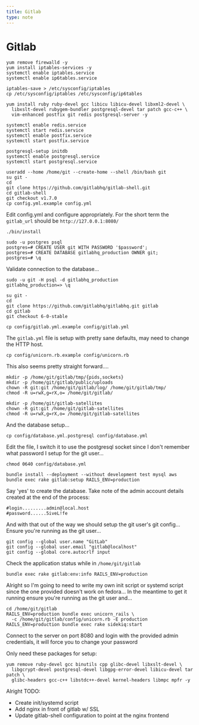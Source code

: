 ```yaml
---
title: Gitlab
type: note
---
```


# Gitlab

```
yum remove firewalld -y
yum install iptables-services -y
systemctl enable iptables.service
systemctl enable ip6tables.service

iptables-save > /etc/sysconfig/iptables
cp /etc/sysconfig/iptables /etc/sysconfig/ip6tables

yum install ruby ruby-devel gcc libicu libicu-devel libxml2-devel \
  libxslt-devel rubygem-bundler postgresql-devel tar patch gcc-c++ \
  vim-enhanced postfix git redis postgresql-server -y

systemctl enable redis.service
systemctl start redis.service
systemctl enable postfix.service
systemctl start postfix.service

postgresql-setup initdb
systemctl enable postgresql.service
systemctl start postgresql.service

useradd --home /home/git --create-home --shell /bin/bash git
su git -
cd
git clone https://github.com/gitlabhq/gitlab-shell.git
cd gitlab-shell
git checkout v1.7.0
cp config.yml.example config.yml
```

Edit config.yml and configure appropriately. For the short term the
`gitlab_url` should be `http://127.0.0.1:8080/`

```
./bin/install

sudo -u postgres psql
postgres=# CREATE USER git WITH PASSWORD '$password';
postgres=# CREATE DATABASE gitlabhq_production OWNER git;
postgres=# \q
```

Validate connection to the database...

```
sudo -u git -H psql -d gitlabhq_production
gitlabhq_production=> \q

su git -
cd
git clone https://github.com/gitlabhq/gitlabhq.git gitlab
cd gitlab
git checkout 6-0-stable

cp config/gitlab.yml.example config/gitlab.yml
```

The `gitlab.yml` file is setup with pretty sane defaults, may need to change
the HTTP host.

```
cp config/unicorn.rb.example config/unicorn.rb
```

This also seems pretty straight forward....

```
mkdir -p /home/git/gitlab/tmp/{pids,sockets}
mkdir -p /home/git/gitlab/public/uploads
chown -R git:git /home/git/gitlab/log/ /home/git/gitlab/tmp/
chmod -R u=rwX,g=rX,o= /home/git/gitlab/

mkdir -p /home/git/gitlab-satellites
chown -R git:git /home/git/gitlab-satellites
chmod -R u=rwX,g=rX,o= /home/git/gitlab-satellites
```

And the database setup...

```
cp config/database.yml.postgresql config/database.yml
```

Edit the file, I switch it to use the postgresql socket since I don't remember
what password I setup for the git user...

```
chmod 0640 config/database.yml

bundle install --deployment --without development test mysql aws
bundle exec rake gitlab:setup RAILS_ENV=production
```

Say 'yes' to create the database.  Take note of the admin account details
created at the end of the process:

```
#login.........admin@local.host
#password......5iveL!fe
```

And with that out of the way we should setup the git user's git config...
Ensure you're running as the git user...

```
git config --global user.name "GitLab"
git config --global user.email "gitlab@localhost"
git config --global core.autocrlf input
```

Check the application status while in `/home/git/gitlab`

```
bundle exec rake gitlab:env:info RAILS_ENV=production
```

Alright so I'm going to need to write my own init script or systemd script
since the one provided doesn't work on fedora... In the meantime to get it
running ensure you're running as the git user and...

```
cd /home/git/gitlab
RAILS_ENV=production bundle exec unicorn_rails \
  -c /home/git/gitlab/config/unicorn.rb -E production
RAILS_ENV=production bundle exec rake sidekiq:start
```

Connect to the server on port 8080 and login with the provided admin
credentials, it will force you to change your password

Only need these packages for setup:

```
yum remove ruby-devel gcc binutils cpp glibc-devel libxslt-devel \
  libgcrypt-devel postgresql-devel libgpg-error-devel libicu-devel tar patch \
  glibc-headers gcc-c++ libstdc++-devel kernel-headers libmpc mpfr -y
```

Alright TODO:

  * Create init/systemd script
  * Add nginx in front of gitlab w/ SSL
  * Update gitlab-shell configuration to point at the nginx frontend

